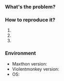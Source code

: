 <!--
Make sure you searched for existing issues that already report this problem.
-->

### What's the problem?

### How to reproduce it?
1.
2.
3.

### Environment
- Maxthon version:
- Violentmonkey version:
- OS:

